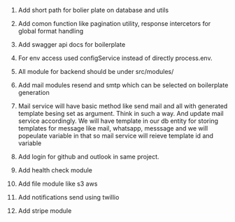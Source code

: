 1. Add short path for bolier plate on database and utils
2. Add comon function like pagination utility, response intercetors for global format handling
3. Add swagger api docs for boilerplate


1. For env access used configService instead of directly process.env. 
2. All module for backend should be under src/modules/
3. Add mail modules resend and smtp which can be selected on boilerplate generation


1. Mail service will have basic method like send mail and all with generated template besing set as argument. Think in such a way. And update mail service accordingly. We will have template in our db entity for storing templates for message like mail, whatsapp, messsage and we will popeulate variable in that so mail service will reieve template id and variable
2. Add login for github and outlook in same project. 


1. Add health check module
2. Add file module like s3 aws
3. Add notifications send using twillio
4. Add stripe module